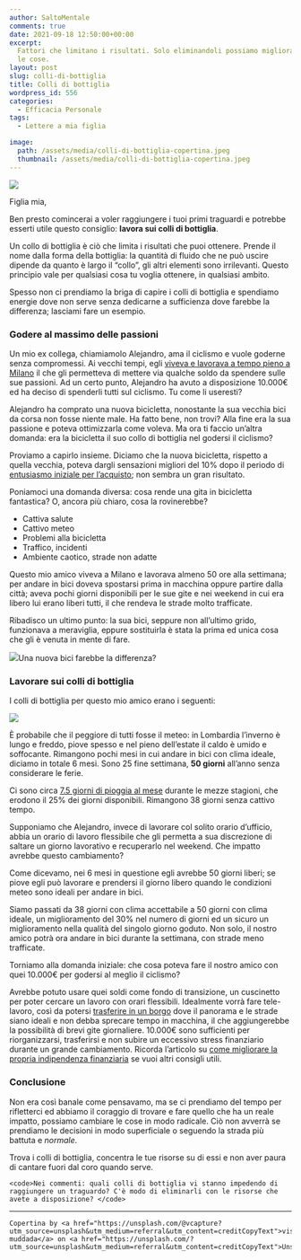 ```yaml
---
author: SaltoMentale
comments: true
date: 2021-09-18 12:50:00+00:00
excerpt:
  Fattori che limitano i risultati. Solo eliminandoli possiamo migliorare davvero
  le cose.
layout: post
slug: colli-di-bottiglia
title: Colli di bottiglia
wordpress_id: 556
categories:
  - Efficacia Personale
tags:
  - Lettere a mia figlia

image:
  path: /assets/media/colli-di-bottiglia-copertina.jpeg
  thumbnail: /assets/media/colli-di-bottiglia-copertina.jpeg
---
```


![]({{site.baseurl}}/assets/media/Colli-di-bottiglia-1.png)

Figlia mia,

Ben presto comincerai a voler raggiungere i tuoi primi traguardi e potrebbe esserti utile questo consiglio: **lavora sui colli di bottiglia**.

Un collo di bottiglia è ciò che limita i risultati che puoi ottenere. Prende il nome dalla forma della bottiglia: la quantità di fluido che ne può uscire dipende da quanto è largo il “collo”, gli altri elementi sono irrilevanti. Questo principio vale per qualsiasi cosa tu voglia ottenere, in qualsiasi ambito.

Spesso non ci prendiamo la briga di capire i colli di bottiglia e spendiamo energie dove non serve senza dedicarne a sufficienza dove farebbe la differenza; lasciami fare un esempio.

### Godere al massimo delle passioni

Un mio ex collega, chiamiamolo Alejandro, ama il ciclismo e vuole goderne senza compromessi. Ai vecchi tempi, egli [viveva e lavorava a tempo pieno a Milano](/quanto-costa-lavorare/) il che gli permetteva di mettere via qualche soldo da spendere sulle sue passioni. Ad un certo punto, Alejandro ha avuto a disposizione 10.000€ ed ha deciso di spenderli tutti sul ciclismo. Tu come li useresti?

Alejandro ha comprato una nuova bicicletta, nonostante la sua vecchia bici da corsa non fosse niente male. Ha fatto bene, non trovi? Alla fine era la sua passione e poteva ottimizzarla come voleva. Ma ora ti faccio un’altra domanda: era la bicicletta il suo collo di bottiglia nel godersi il ciclismo?

Proviamo a capirlo insieme. Diciamo che la nuova bicicletta, rispetto a quella vecchia, poteva dargli sensazioni migliori del 10% dopo il periodo di [entusiasmo iniziale per l’acquisto](/adattamento-edonistico); non sembra un gran risultato.

Poniamoci una domanda diversa: cosa rende una gita in bicicletta fantastica? O, ancora più chiaro, cosa la rovinerebbe?

- Cattiva salute
- Cattivo meteo
- Problemi alla bicicletta
- Traffico, incidenti
- Ambiente caotico, strade non adatte

Questo mio amico viveva a Milano e lavorava almeno 50 ore alla settimana; per andare in bici doveva spostarsi prima in macchina oppure partire dalla città; aveva pochi giorni disponibili per le sue gite e nei weekend in cui era libero lui erano liberi tutti, il che rendeva le strade molto trafficate.

Ribadisco un ultimo punto: la sua bici, seppure non all’ultimo grido, funzionava a meraviglia, eppure sostituirla è stata la prima ed unica cosa che gli è venuta in mente di fare.

![]({{site.baseurl}}/assets/media/Colli-di-bottiglia-Bici.jpg)Una nuova bici farebbe la differenza?

### Lavorare sui colli di bottiglia

I colli di bottiglia per questo mio amico erano i seguenti:

![]({{site.baseurl}}/assets/media/Colli-di-bottiglia-Bici-schema.jpg)

È probabile che il peggiore di tutti fosse il meteo: in Lombardia l’inverno è lungo e freddo, piove spesso e nel pieno dell’estate il caldo è umido e soffocante. Rimangono pochi mesi in cui andare in bici con clima ideale, diciamo in totale 6 mesi. Sono 25 fine settimana, **50 giorni** all’anno senza considerare le ferie.

Ci sono circa [7.5 giorni di pioggia al mese](https://it.climate-data.org/europa/italia/lombardia/milano-1094/) durante le mezze stagioni, che erodono il 25% dei giorni disponibili. Rimangono 38 giorni senza cattivo tempo.

Supponiamo che Alejandro, invece di lavorare col solito orario d’ufficio, abbia un orario di lavoro flessibile che gli permetta a sua discrezione di saltare un giorno lavorativo e recuperarlo nel weekend. Che impatto avrebbe questo cambiamento?

Come dicevamo, nei 6 mesi in questione egli avrebbe 50 giorni liberi; se piove egli può lavorare e prendersi il giorno libero quando le condizioni meteo sono ideali per andare in bici.

Siamo passati da 38 giorni con clima accettabile a 50 giorni con clima ideale, un miglioramento del 30% nel numero di giorni ed un sicuro un miglioramento nella qualità del singolo giorno goduto. Non solo, il nostro amico potrà ora andare in bici durante la settimana, con strade meno trafficate.

Torniamo alla domanda iniziale: che cosa poteva fare il nostro amico con quei 10.000€ per godersi al meglio il ciclismo?

Avrebbe potuto usare quei soldi come fondo di transizione, un cuscinetto per poter cercare un lavoro con orari flessibili. Idealmente vorrà fare tele-lavoro, così da potersi [trasferire in un borgo](/vivere-in-un-borgo/) dove il panorama e le strade siano ideali e non debba sprecare tempo in macchina, il che aggiungerebbe la possibilità di brevi gite giornaliere. 10.000€ sono sufficienti per riorganizzarsi, trasferirsi e non subire un eccessivo stress finanziario durante un grande cambiamento. Ricorda l’articolo su [come migliorare la propria indipendenza finanziaria](/guida-indipendenza-finanziaria/) se vuoi altri consigli utili.

### Conclusione

Non era così banale come pensavamo, ma se ci prendiamo del tempo per rifletterci ed abbiamo il coraggio di trovare e fare quello che ha un reale impatto, possiamo cambiare le cose in modo radicale. Ciò non avverrà se prendiamo le decisioni in modo superficiale o seguendo la strada più battuta e _normale_.

Trova i colli di bottiglia, concentra le tue risorse su di essi e non aver paura di cantare fuori dal coro quando serve.

    <code>Nei commenti: quali colli di bottiglia vi stanno impedendo di raggiungere un traguardo? C'è modo di eliminarli con le risorse che avete a disposizione? </code>

---

    Copertina by <a href="https://unsplash.com/@vcapture?utm_source=unsplash&utm_medium=referral&utm_content=creditCopyText">viswanath muddada</a> on <a href="https://unsplash.com/?utm_source=unsplash&utm_medium=referral&utm_content=creditCopyText">Unsplash</a>
